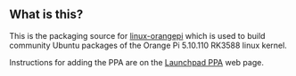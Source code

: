 What is this?
---------------

This is the packaging source for [linux-orangepi] which is used to build community Ubuntu packages of the Orange Pi 5.10.110 RK3588 linux kernel.

Instructions for adding the PPA are on the [Launchpad PPA] web page.

[Launchpad PPA]: https://launchpad.net/~jjriek/+archive/ubuntu/orangepi5
[linux-orangepi]: https://github.com/orangepi-xunlong/linux-orangepi/tree/orange-pi-5.10-rk3588
